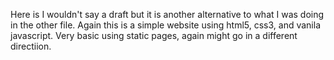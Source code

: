 Here is I wouldn't say a draft but it is another alternative to what I was doing in the other file. Again this is a simple website using html5, css3, and vanila javascript. Very basic using static pages, again might go in a different directiion.